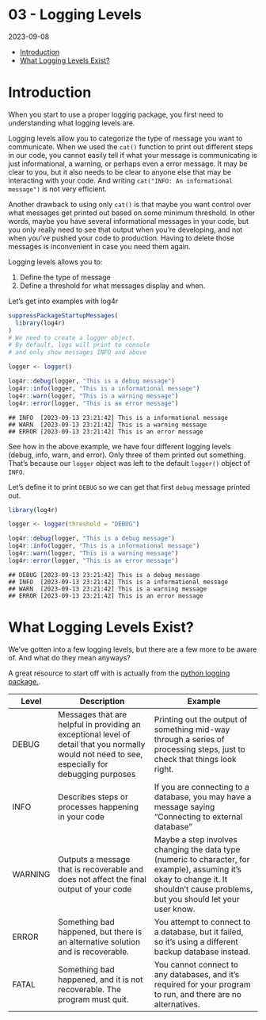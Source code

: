 03 - Logging Levels
================
2023-09-08

- [Introduction](#introduction)
- [What Logging Levels Exist?](#what-logging-levels-exist)

# Introduction

When you start to use a proper logging package, you first need to
understanding what logging levels are.

Logging levels allow you to categorize the type of message you want to
communicate. When we used the `cat()` function to print out different
steps in our code, you cannot easily tell if what your message is
communicating is just informational, a warning, or perhaps even a error
message. It may be clear to you, but it also needs to be clear to anyone
else that may be interacting with your code. And writing
`cat("INFO: An informational message")` is not very efficient.

Another drawback to using only `cat()` is that maybe you want control
over what messages get printed out based on some minimum threshold. In
other words, maybe you have several informational messages in your code,
but you only really need to see that output when you’re developing, and
not when you’ve pushed your code to production. Having to delete those
messages is inconvenient in case you need them again.

Logging levels allows you to:

1.  Define the type of message
2.  Define a threshold for what messages display and when.

Let’s get into examples with log4r

``` r
suppressPackageStartupMessages(
  library(log4r)
)
# We need to create a logger object. 
# By default, logs will print to console 
# and only show messages INFO and above

logger <- logger()

log4r::debug(logger, "This is a debug message")
log4r::info(logger, "This is a informational message")
log4r::warn(logger, "This is a warning message")
log4r::error(logger, "This is an error message")
```

    ## INFO  [2023-09-13 23:21:42] This is a informational message
    ## WARN  [2023-09-13 23:21:42] This is a warning message
    ## ERROR [2023-09-13 23:21:42] This is an error message

See how in the above example, we have four different logging levels
(debug, info, warn, and error). Only three of them printed out
something. That’s because our `logger` object was left to the default
`logger()` object of `INFO`.

Let’s define it to print `DEBUG` so we can get that first `debug`
message printed out.

``` r
library(log4r)

logger <- logger(threshold = "DEBUG")

log4r::debug(logger, "This is a debug message")
log4r::info(logger, "This is a informational message")
log4r::warn(logger, "This is a warning message")
log4r::error(logger, "This is an error message")
```

    ## DEBUG [2023-09-13 23:21:42] This is a debug message
    ## INFO  [2023-09-13 23:21:42] This is a informational message
    ## WARN  [2023-09-13 23:21:42] This is a warning message
    ## ERROR [2023-09-13 23:21:42] This is an error message

# What Logging Levels Exist?

We’ve gotten into a few logging levels, but there are a few more to be
aware of. And what do they mean anyways?

A great resource to start off with is actually from the [python logging
package.](https://docs.python.org/3/library/logging.html#logging-levels).

| Level   | Description                                                                                                                                      | Example                                                                                                                                                                            |
|---------|--------------------------------------------------------------------------------------------------------------------------------------------------|------------------------------------------------------------------------------------------------------------------------------------------------------------------------------------|
| DEBUG   | Messages that are helpful in providing an exceptional level of detail that you normally would not need to see, especially for debugging purposes | Printing out the output of something mid-way through a series of processing steps, just to check that things look right.                                                           |
| INFO    | Describes steps or processes happening in your code                                                                                              | If you are connecting to a database, you may have a message saying “Connecting to external database”                                                                               |
| WARNING | Outputs a message that is recoverable and does not affect the final output of your code                                                          | Maybe a step involves changing the data type (numeric to character, for example), assuming it’s okay to change it. It shouldn’t cause problems, but you should let your user know. |
| ERROR   | Something bad happened, but there is an alternative solution and is recoverable.                                                                 | You attempt to connect to a database, but it failed, so it’s using a different backup database instead.                                                                            |
| FATAL   | Something bad happened, and it is not recoverable. The program must quit.                                                                        | You cannot connect to any databases, and it’s required for your program to run, and there are no alternatives.                                                                     |
